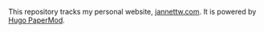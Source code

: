 This repository tracks my personal website, [jannettw.com](https://jannettw.com). It is powered by [Hugo PaperMod](https://github.com/adityatelange/hugo-PaperMod). 
